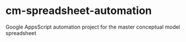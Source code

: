 # cm-spreadsheet-automation
Google AppsScript automation project for the master conceptual model spreadsheet
